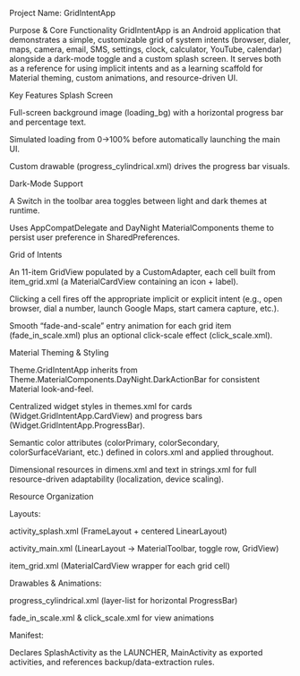 Project Name: GridIntentApp

Purpose & Core Functionality
GridIntentApp is an Android application that demonstrates a simple, customizable grid of system intents (browser, dialer, maps, camera, email, SMS, settings, clock, calculator, YouTube, calendar) alongside a dark-mode toggle and a custom splash screen. It serves both as a reference for using implicit intents and as a learning scaffold for Material theming, custom animations, and resource-driven UI.

Key Features
Splash Screen

Full-screen background image (loading_bg) with a horizontal progress bar and percentage text.

Simulated loading from 0→100% before automatically launching the main UI.

Custom drawable (progress_cylindrical.xml) drives the progress bar visuals.

Dark-Mode Support

A Switch in the toolbar area toggles between light and dark themes at runtime.

Uses AppCompatDelegate and DayNight MaterialComponents theme to persist user preference in SharedPreferences.

Grid of Intents

An 11-item GridView populated by a CustomAdapter, each cell built from item_grid.xml (a MaterialCardView containing an icon + label).

Clicking a cell fires off the appropriate implicit or explicit intent (e.g., open browser, dial a number, launch Google Maps, start camera capture, etc.).

Smooth “fade-and-scale” entry animation for each grid item (fade_in_scale.xml) plus an optional click-scale effect (click_scale.xml).

Material Theming & Styling

Theme.GridIntentApp inherits from Theme.MaterialComponents.DayNight.DarkActionBar for consistent Material look-and-feel.

Centralized widget styles in themes.xml for cards (Widget.GridIntentApp.CardView) and progress bars (Widget.GridIntentApp.ProgressBar).

Semantic color attributes (colorPrimary, colorSecondary, colorSurfaceVariant, etc.) defined in colors.xml and applied throughout.

Dimensional resources in dimens.xml and text in strings.xml for full resource-driven adaptability (localization, device scaling).

Resource Organization

Layouts:

activity_splash.xml (FrameLayout + centered LinearLayout)

activity_main.xml (LinearLayout → MaterialToolbar, toggle row, GridView)

item_grid.xml (MaterialCardView wrapper for each grid cell)

Drawables & Animations:

progress_cylindrical.xml (layer-list for horizontal ProgressBar)

fade_in_scale.xml & click_scale.xml for view animations

Manifest:

Declares SplashActivity as the LAUNCHER, MainActivity as exported activities, and references backup/data-extraction rules.
